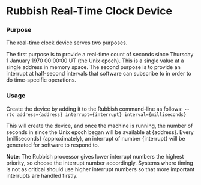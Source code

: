 # Rubbish Real-Time Clock Device

### Purpose

The real-time clock device serves two purposes.

The first purpose is to provide a real-time count of seconds since Thursday 1 January 1970 00:00:00 UT (the Unix
epoch). This is a single value at a single address in memory space. The second purpose is to provide an
interrupt at half-second intervals that software can subscribe to in order to do time-specific operations.

### Usage

Create the device by adding it to the Rubbish command-line as follows:
`--rtc address={address} interrupt={interrupt} interval={milliseconds}`

This will create the device, and once the machine is running, the number of seconds in since the Unix epoch began
will be available at {address}. Every {milliseconds} (approximately), an interrupt of number {interrupt} will
be generated for software to respond to.

**Note**: The Rubbish processor gives lower interrupt numbers the highest priority, so choose the interrupt
number accordingly. Systems where timing is not as critical should use higher interrupt numbers so that
more important interrupts are handled firstly.


